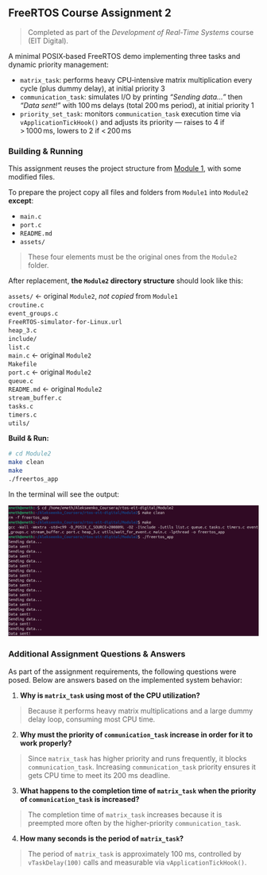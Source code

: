 ## FreeRTOS Course Assignment 2

> Completed as part of the *Development of Real-Time Systems* course (EIT Digital).

A minimal POSIX‑based FreeRTOS demo implementing three tasks and dynamic priority management:

- `matrix_task`: performs heavy CPU‑intensive matrix multiplication every cycle (plus dummy delay), at initial priority 3  
- `communication_task`: simulates I/O by printing *“Sending data…”* then *“Data sent!”* with 100 ms delays (total 200 ms period), at initial priority 1  
- `priority_set_task`: monitors `communication_task` execution time via `vApplicationTickHook()` and adjusts its priority — raises to 4 if > 1000 ms, lowers to 2 if < 200 ms

### Building & Running

This assignment reuses the project structure from [Module 1](https://github.com/cloclacordis/rtos-eit-digital/tree/e84920b77fee42bcd3ca450efcebd4cdbd2e5602/Module1), with some modified files.

To prepare the project copy all files and folders from `Module1` into `Module2` **except**:

- `main.c`
- `port.c`
- `README.md`
- `assets/`

> These four elements must be the original ones from the `Module2` folder.

After replacement, **the `Module2` directory structure** should look like this:

  
`assets/` <- original `Module2`, *not copied* from `Module1`  
`croutine.c`  
`event_groups.c`  
`FreeRTOS-simulator-for-Linux.url`  
`heap_3.c`  
`include/`  
`list.c`  
`main.c` <- original `Module2`  
`Makefile`  
`port.c` <- original `Module2`  
`queue.c`  
`README.md` <- original `Module2`  
`stream_buffer.c`  
`tasks.c`  
`timers.c`  
`utils/`

**Build & Run:**

```bash
# cd Module2
make clean
make
./freertos_app
```

In the terminal will see the output:

![Freehand Drawing.svg](assets/assignment2.png)

### Additional Assignment Questions & Answers

As part of the assignment requirements, the following questions were posed. Below are answers based on the implemented system behavior:

1. **Why is `matrix_task` using most of the CPU utilization?**
> Because it performs heavy matrix multiplications and a large dummy delay loop, consuming most CPU time.

2. **Why must the priority of `communication_task` increase in order for it to work properly?**
> Since `matrix_task` has higher priority and runs frequently, it blocks `communication_task`. Increasing `communication_task` priority ensures it gets CPU time to meet its 200 ms deadline.

3. **What happens to the completion time of `matrix_task` when the priority of `communication_task` is increased?**
> The completion time of `matrix_task` increases because it is preempted more often by the higher-priority `communication_task`.

4. **How many seconds is the period of `matrix_task`?**
> The period of `matrix_task` is approximately 100 ms, controlled by `vTaskDelay(100)` calls and measurable via `vApplicationTickHook()`.
